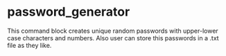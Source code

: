 # password_generator
This command block creates unique random passwords with upper-lower case characters and numbers. Also user can store this passwords in a .txt file as they like.
